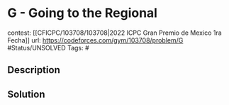# G - Going to the Regional

contest: [[CFICPC/103708/103708|2022 ICPC Gran Premio de Mexico 1ra Fecha]]
url: https://codeforces.com/gym/103708/problem/G
#Status/UNSOLVED
Tags: #

## Description

## Solution

